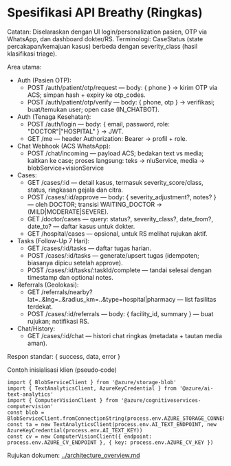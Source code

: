 # Spesifikasi API Breathy (Ringkas)

Catatan: Diselaraskan dengan UI login/personalization pasien, OTP via WhatsApp, dan dashboard dokter/RS. Terminologi: CaseStatus (state percakapan/kemajuan kasus) berbeda dengan severity_class (hasil klasifikasi triage).

Area utama:
- Auth (Pasien OTP):
	- POST /auth/patient/otp/request — body: { phone } → kirim OTP via ACS; simpan hash + expiry ke otp_codes.
	- POST /auth/patient/otp/verify — body: { phone, otp } → verifikasi; buat/temukan user; open case (IN_CHATBOT).
- Auth (Tenaga Kesehatan):
	- POST /auth/login — body: { email, password, role: "DOCTOR"|"HOSPITAL" } → JWT.
	- GET /me — header Authorization: Bearer <token> → profil + role.
- Chat Webhook (ACS WhatsApp):
	- POST /chat/incoming — payload ACS; bedakan text vs media; kaitkan ke case; proses langsung: teks → nluService, media → blobService+visionService
- Cases:
	- GET /cases/:id — detail kasus, termasuk severity_score/class, status, ringkasan gejala dan citra.
	- POST /cases/:id/approve — body: { severity_adjustment?, notes? } — oleh DOCTOR; transisi WAITING_DOCTOR → (MILD|MODERATE|SEVERE).
	- GET /doctor/cases — query: status?, severity_class?, date_from?, date_to? — daftar kasus untuk dokter.
	- GET /hospital/cases — opsional, untuk RS melihat rujukan aktif.
- Tasks (Follow-Up 7 Hari):
	- GET /cases/:id/tasks — daftar tugas harian.
	- POST /cases/:id/tasks — generate/upsert tugas (idempoten; biasanya dipicu setelah approve).
	- POST /cases/:id/tasks/:taskId/complete — tandai selesai dengan timestamp dan optional notes.
- Referrals (Geolokasi):
	- GET /referrals/nearby?lat=..&lng=..&radius_km=..&type=hospital|pharmacy — list fasilitas terdekat.
	- POST /cases/:id/referrals — body: { facility_id, summary } — buat rujukan; notifikasi RS.
- Chat/History:
	- GET /cases/:id/chat — histori chat ringkas (metadata + tautan media aman).

Respon standar: { success, data, error }

Contoh inisialisasi klien (pseudo‑code)
```
import { BlobServiceClient } from '@azure/storage-blob'
import { TextAnalyticsClient, AzureKeyCredential } from '@azure/ai-text-analytics'
import { ComputerVisionClient } from '@azure/cognitiveservices-computervision'
const blob = BlobServiceClient.fromConnectionString(process.env.AZURE_STORAGE_CONNECTION_STRING)
const ta = new TextAnalyticsClient(process.env.AI_TEXT_ENDPOINT, new AzureKeyCredential(process.env.AI_TEXT_KEY))
const cv = new ComputerVisionClient({ endpoint: process.env.AZURE_CV_ENDPOINT }, { key: process.env.AZURE_CV_KEY })
```

Rujukan dokumen: [../architecture_overview.md](../architecture_overview.md)
